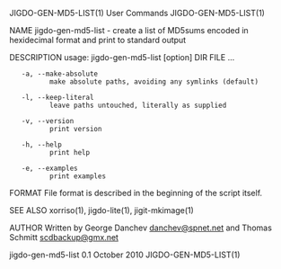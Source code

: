 JIGDO-GEN-MD5-LIST(1)                                              User Commands                                             JIGDO-GEN-MD5-LIST(1)

NAME
       jigdo-gen-md5-list - create a list of MD5sums encoded in hexidecimal format and print to standard output

DESCRIPTION
       usage: jigdo-gen-md5-list [option] DIR FILE ...

       -a, --make-absolute
              make absolute paths, avoiding any symlinks (default)

       -l, --keep-literal
              leave paths untouched, literally as supplied

       -v, --version
              print version

       -h, --help
              print help

       -e, --examples
              print examples

FORMAT
       File format is described in the beginning of the script itself.

SEE ALSO
       xorriso(1), jigdo-lite(1), jigit-mkimage(1)

AUTHOR
       Written by George Danchev <danchev@spnet.net> and Thomas Schmitt <scdbackup@gmx.net>

jigdo-gen-md5-list 0.1                                             October 2010                                              JIGDO-GEN-MD5-LIST(1)
